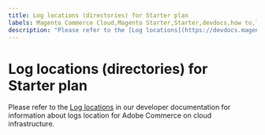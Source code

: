 ```yaml
---
title: Log locations (directories) for Starter plan
labels: Magento Commerce Cloud,Magento Starter,Starter,devdocs,how to,logs,Adobe Commerce,cloud infrastructure
description: "Please refer to the [Log locations](https://devdocs.magento.com/guides/v2.2/cloud/project/log-locations.html) in our developer documentation for information about logs location for Adobe Commerce on cloud infrastructure."
---
```


# Log locations (directories) for Starter plan

Please refer to the [Log locations](https://devdocs.magento.com/guides/v2.2/cloud/project/log-locations.html) in our developer documentation for information about logs location for Adobe Commerce on cloud infrastructure.